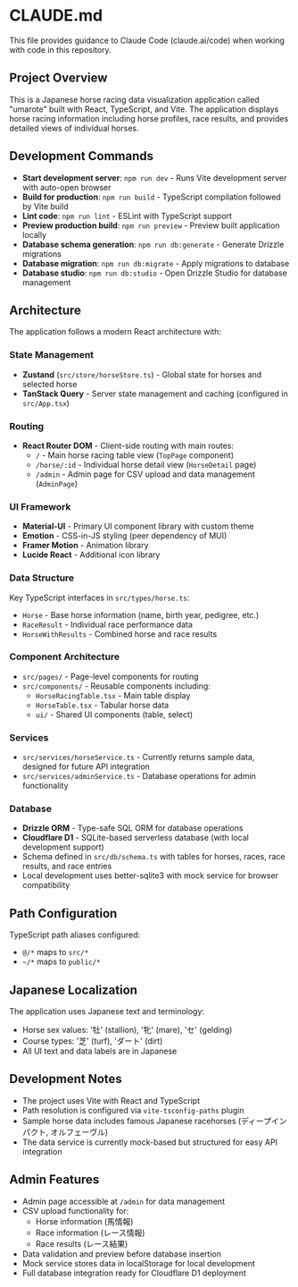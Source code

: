 # CLAUDE.md

This file provides guidance to Claude Code (claude.ai/code) when working with code in this repository.

## Project Overview

This is a Japanese horse racing data visualization application called "umarote" built with React, TypeScript, and Vite. The application displays horse racing information including horse profiles, race results, and provides detailed views of individual horses.

## Development Commands

- **Start development server**: `npm run dev` - Runs Vite development server with auto-open browser
- **Build for production**: `npm run build` - TypeScript compilation followed by Vite build
- **Lint code**: `npm run lint` - ESLint with TypeScript support
- **Preview production build**: `npm run preview` - Preview built application locally
- **Database schema generation**: `npm run db:generate` - Generate Drizzle migrations
- **Database migration**: `npm run db:migrate` - Apply migrations to database
- **Database studio**: `npm run db:studio` - Open Drizzle Studio for database management

## Architecture

The application follows a modern React architecture with:

### State Management
- **Zustand** (`src/store/horseStore.ts`) - Global state for horses and selected horse
- **TanStack Query** - Server state management and caching (configured in `src/App.tsx`)

### Routing
- **React Router DOM** - Client-side routing with main routes:
  - `/` - Main horse racing table view (`TopPage` component)
  - `/horse/:id` - Individual horse detail view (`HorseDetail` page)
  - `/admin` - Admin page for CSV upload and data management (`AdminPage`)

### UI Framework
- **Material-UI** - Primary UI component library with custom theme
- **Emotion** - CSS-in-JS styling (peer dependency of MUI)
- **Framer Motion** - Animation library
- **Lucide React** - Additional icon library

### Data Structure
Key TypeScript interfaces in `src/types/horse.ts`:
- `Horse` - Base horse information (name, birth year, pedigree, etc.)
- `RaceResult` - Individual race performance data
- `HorseWithResults` - Combined horse and race results

### Component Architecture
- `src/pages/` - Page-level components for routing
- `src/components/` - Reusable components including:
  - `HorseRacingTable.tsx` - Main table display
  - `HorseTable.tsx` - Tabular horse data
  - `ui/` - Shared UI components (table, select)

### Services
- `src/services/horseService.ts` - Currently returns sample data, designed for future API integration
- `src/services/adminService.ts` - Database operations for admin functionality

### Database
- **Drizzle ORM** - Type-safe SQL ORM for database operations
- **Cloudflare D1** - SQLite-based serverless database (with local development support)
- Schema defined in `src/db/schema.ts` with tables for horses, races, race results, and race entries
- Local development uses better-sqlite3 with mock service for browser compatibility

## Path Configuration

TypeScript path aliases configured:
- `@/*` maps to `src/*`
- `~/*` maps to `public/*`

## Japanese Localization

The application uses Japanese text and terminology:
- Horse sex values: '牡' (stallion), '牝' (mare), 'セ' (gelding)
- Course types: '芝' (turf), 'ダート' (dirt)
- All UI text and data labels are in Japanese

## Development Notes

- The project uses Vite with React and TypeScript
- Path resolution is configured via `vite-tsconfig-paths` plugin
- Sample horse data includes famous Japanese racehorses (ディープインパクト, オルフェーヴル)
- The data service is currently mock-based but structured for easy API integration

## Admin Features

- Admin page accessible at `/admin` for data management
- CSV upload functionality for:
  - Horse information (馬情報)
  - Race information (レース情報) 
  - Race results (レース結果)
- Data validation and preview before database insertion
- Mock service stores data in localStorage for local development
- Full database integration ready for Cloudflare D1 deployment